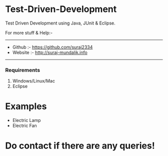 # Test-Driven-Development  

Test Driven Development using Java, JUnit & Eclipse.  

For more stuff & Help:-  
*******************************************  
* Github  :- https://github.com/suraj2334   
* Website :- http://suraj-mundalik.info      
*******************************************  

<h3>Requirements</h3>  
<ol>  
	<li>Windows/Linux/Mac</li>  
	<li>Eclipse</li>  
</ol>  

<h1>Examples</h1>  
<ul>  
	<li>Electric Lamp</li>  
	<li>Electric Fan</li>   
</ul>  

<b><h1>Do contact if there are any queries!</h1></b>  
